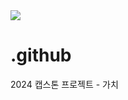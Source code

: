 <img src="https://capsule-render.vercel.app/api?type=waving&color=#44A6FF&section=header" />

# .github
2024 캡스톤 프로젝트 - 가치

